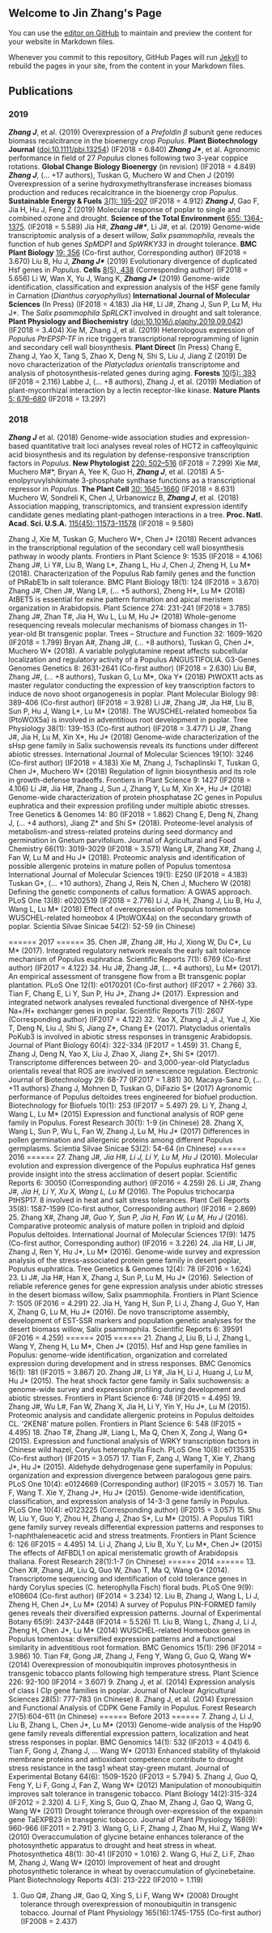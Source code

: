 ## Welcome to Jin Zhang's Page

You can use the [editor on GitHub](https://github.com/JinZhang123/jinzhang.github.com/edit/master/index.md) to maintain and preview the content for your website in Markdown files.

Whenever you commit to this repository, GitHub Pages will run [Jekyll](https://jekyllrb.com/) to rebuild the pages in your site, from the content in your Markdown files.

## Publications
### 2019
***Zhang J***, et al. (2019) Overexpression of a *Prefoldin β* subunit gene reduces biomass recalcitrance in the bioenergy crop *Populus*. **Plant Biotechnology Journal** ([doi:10.1111/pbi.13254](https://onlinelibrary.wiley.com/doi/full/10.1111/pbi.13254)) (IF2018 = 6.840)
***Zhang J\****, et al. Agronomic performance in field of 27 *Populus* clones following two 3-year coppice rotations. **Global Change Biology Bioenergy** (in revision) (IF2018 = 4.849)
***Zhang J***, (… +17 authors), Tuskan G, Muchero W and Chen J (2019) Overexpression of a serine hydroxymethyltransferase increases biomass production and reduces recalcitrance in the bioenergy crop *Populus*. **Sustainable Energy & Fuels** [3(1): 195-207](https://pubs.rsc.org/en/content/articlelanding/2019/se/c8se00471d#!divAbstract) (IF2018 = 4.912)
***Zhang J***, Gao F, Jia H, Hu J, Feng Z (2019) Molecular response of poplar to single and combined ozone and drought. **Science of the Total Environment** [655: 1364-1375](https://www.sciencedirect.com/science/article/pii/S0048969718345510). (IF2018 = 5.589)
Jia H\#, ***Zhang J\#\****, Li J#, et al. (2019) Genome-wide transcriptomic analysis of a desert willow, *Salix psammophila*, reveals the function of hub genes *SpMDP1* and *SpWRKY33* in drought tolerance. **BMC Plant Biology** [19: 356](https://bmcplantbiol.biomedcentral.com/articles/10.1186/s12870-019-1900-1) (Co-first author, Corresponding author) (IF2018 = 3.670)
Liu B, Hu J, ***Zhang J\**** (2019) Evolutionary divergence of duplicated Hsf genes in *Populus*. **Cells** [8(5), 438](https://www.mdpi.com/2073-4409/8/5/438) (Corresponding author) (IF2018 = 5.656)
Li W, Wan X, Yu J, Wang K, ***Zhang J\**** (2019) Genome-wide identification, classification and expression analysis of the HSF gene family in Carnation (*Dianthus caryophyllus*) **International Journal of Molecular Sciences** (In Press) (IF2018 = 4.183)
Jia H#, Li J#, Zhang J, Sun P, Lu M, Hu J*. The *Salix psammophila SpRLCK1* involved in drought and salt tolerance. **Plant Physiology and Biochemistry** ([doi:10.1016/j.plaphy.2019.09.042](https://www.sciencedirect.com/science/article/abs/pii/S0981942819303948)) (IF2018 = 3.404)
Xie M, Zhang J, et al. (2019) Heterologous expression of *Populus PtrEPSP-TF* in rice triggers transcriptional reprogramming of lignin and secondary cell wall biosynthesis. **Plant Direct** (In Press)
Chang E, Zhang J, Yao X, Tang S, Zhao X, Deng N, Shi S, Liu J, Jiang Z (2019) De novo characterization of the *Platycladus orientalis* transcriptome and analysis of photosynthesis-related genes during aging. **Forests** [10(5): 393](https://www.mdpi.com/1999-4907/10/5/393) (IF2018 = 2.116)
Labbe J, (... +8 authors), Zhang J, et al. (2019) Mediation of plant-mycorrhizal interaction by a lectin receptor-like kinase. **Nature Plants** [5: 676–680](https://www.nature.com/articles/s41477-019-0469-x) (IF2018 = 13.297)

### 2018
***Zhang J*** et al.  (2018) Genome-wide association studies and expression-based quantitative trait loci analyses reveal roles of HCT2 in caffeoylquinic acid biosynthesis and its regulation by defense-responsive transcription factors in *Populus*. **New Phytologist** [220: 502–516](https://nph.onlinelibrary.wiley.com/doi/full/10.1111/nph.15297) (IF2018 = 7.299)
Xie M\#, Muchero M\#\*, Bryan A, Yee K, Guo H, ***Zhang J***, et al. (2018) A 5-enolpyruvylshikimate 3-phosphate synthase functions as a transcriptional repressor in *Populus*. **The Plant Cell** [30: 1645-1660](http://www.plantcell.org/content/30/7/1645) (IF2018 = 8.631)
Muchero W, Sondreli K, Chen J, Urbanowicz B, ***Zhang J***, et al. (2018) Association mapping, transcriptomics, and transient expression identify candidate genes mediating plant-pathogen interactions in a tree. **Proc. Natl. Acad. Sci. U.S.A.** [115(45): 11573-11578](https://www.pnas.org/content/115/45/11573) (IF2018 = 9.580)


Zhang J, Xie M, Tuskan G, Muchero W*, Chen J* (2018) Recent advances in the transcriptional regulation of the secondary cell wall biosynthesis pathway in woody plants. Frontiers in Plant Science 9: 1535 (IF2018 = 4.106)
Zhang J#, Li Y#, Liu B, Wang L*, Zhang L, Hu J, Chen J, Zheng H, Lu M* (2018). Characterization of the Populus Rab family genes and the function of PtRabE1b in salt tolerance. BMC Plant Biology 18(1): 124 (IF2018 = 3.670)
Zhang J#, Chen J#, Wang L#, (… +5 authors), Zheng H*, Lu M* (2018) AtBET5 is essential for exine pattern formation and apical meristem organization in Arabidopsis. Plant Science 274: 231-241 (IF2018 = 3.785)
Zhang J#, Zhan T#, Jia H, Wu L, Lu M, Hu J* (2018) Whole-genome resequencing reveals molecular mechanisms of biomass changes in 11-year-old Bt transgenic poplar. Trees – Structure and Function 32: 1609-1620 (IF2018 = 1.799)
Bryan A#, Zhang J#, (… +8 authors), Tuskan G, Chen J*, Muchero W* (2018). A variable polyglutamine repeat affects subcellular localization and regulatory activity of a Populus ANGUSTIFOLIA. G3-Genes Genomes Genetics 8: 2631-2641 (Co-first author) (IF2018 = 2.630)
Liu B#, Zhang J#, (… +8 authors), Tuskan G, Lu M*, Oka Y* (2018) PtWOX11 acts as master regulator conducting the expression of key transcription factors to induce de novo shoot organogenesis in poplar. Plant Molecular Biology 98: 389-406 (Co-first author) (IF2018 = 3.928)
Li J#, Zhang J#, Jia H#, Liu B, Sun P, Hu J, Wang L*, Lu M* (2018). The WUSCHEL-related homeobox 5a (PtoWOX5a) is involved in adventitious root development in poplar. Tree Physiology 38(1): 139-153 (Co-first author) (IF2018 = 3.477)
Li J#, Zhang J#, Jia H, Lu M, Xin X*, Hu J* (2018) Genome-wide characterization of the sHsp gene family in Salix suchowensis reveals its functions under different abiotic stresses. International Journal of Molecular Sciences 19(10): 3246 (Co-first author) (IF2018 = 4.183)
Xie M, Zhang J, Tschaplinski T, Tuskan G, Chen J*, Muchero W* (2018) Regulation of lignin biosynthesis and its role in growth-defense tradeoffs. Frontiers in Plant Science 9: 1427 (IF2018 = 4.106)
Li J#, Jia H#, Zhang J, Sun J, Zhang Y, Lu M, Xin X*, Hu J* (2018) Genome-wide characterization of protein phosphatase 2C genes in Populus euphratica and their expression profiling under multiple abiotic stresses. Tree Genetics & Genomes 14: 80 (IF2018 = 1.862)
Chang E, Deng N, Zhang J, (… +4 authors), Jiang Z* and Shi S* (2018). Proteome-level analysis of metabolism-and stress-related proteins during seed dormancy and germination in Gnetum parvifolium. Journal of Agricultural and Food Chemistry 66(11): 3019-3029 (IF2018 = 3.571)
Wang L#, Zhang X#, Zhang J, Fan W, Lu M and Hu J* (2018). Proteomic analysis and identification of possible allergenic proteins in mature pollen of Populus tomentosa International Journal of Molecular Sciences 19(1): E250 (IF2018 = 4.183)
Tuskan G*, (… +10 authors), Zhang J, Reis N, Chen J, Muchero W (2018) Defining the genetic components of callus formation: A GWAS approach. PLoS One 13(8): e0202519 (IF2018 = 2.776)
Li J, Jia H, Zhang J, Liu B, Hu J, Wang L, Lu M* (2018) Effect of overexpression of Populus tomentosa WUSCHEL-related homeobox 4 (PtoWOX4a) on the secondary growth of poplar. Scientia Silvae Sinicae 54(2): 52-59 (in Chinese)



======  2017  ======
35.	Chen J#, Zhang J#, Hu J, Xiong W, Du C*, Lu M* (2017). Integrated regulatory network reveals the early salt tolerance mechanism of Populus euphratica. Scientific Reports 7(1): 6769 (Co-first author) (IF2017 = 4.122)
34.	Hu J#, Zhang J#, (… +4 authors), Lu M* (2017). An empirical assessment of transgene flow from a Bt transgenic poplar plantation. PLoS One 12(1): e0170201 (Co-first author) (IF2017 = 2.766)
33.	Tian F, Chang E, Li Y, Sun P, Hu J*, Zhang J* (2017). Expression and integrated network analyses revealed functional divergence of NHX-type Na+/H+ exchanger genes in poplar. Scientific Reports 7(1): 2607 (Corresponding author) (IF2017 = 4.122)
32.	Yao X, Zhang J, Ji J, Yue J, Xie T, Deng N, Liu J, Shi S, Jiang Z*, Chang E* (2017). Platycladus orientalis PoKub3 is involved in abiotic stress responses in transgenic Arabidopsis. Journal of Plant Biology 60(4): 322-334 (IF2017 = 1.459)
31.	Chang E, Zhang J, Deng N, Yao X, Liu J, Zhao X, Jiang Z*, Shi S* (2017). Transcriptome differences between 20- and 3,000-year-old Platycladus orientalis reveal that ROS are involved in senescence regulation. Electronic Journal of Biotechnology 29: 68-77 (IF2017 = 1.881)
30.	Macaya-Sanz D, (… +11 authors) Zhang J, Mohnen D, Tuskan G, DiFazio S* (2017) Agronomic performance of Populus deltoides trees engineered for biofuel production. Biotechnology for Biofuels 10(1): 253 (IF2017 = 5.497)
29.	Li Y, Zhang J, Wang L, Lu M* (2015) Expression and functional analysis of ROP gene family in Populus. Forest Research 30(1): 1-9 (in Chinese)
28.	Zhang X, Wang L, Sun P, Wu L, Fan W, Zhang J, Lu M, Hu J* (2017) Differences in pollen germination and allergenic proteins among different Populus germplasms. Scientia Silvae Sinicae 53(2): 54-64 (in Chinese)
======  2016  ======
27.	Zhang J#*, Jia H#, Li J, Li Y, Lu M, Hu J* (2016). Molecular evolution and expression divergence of the Populus euphratica Hsf genes provide insight into the stress acclimation of desert poplar. Scientific Reports 6: 30050 (Corresponding author) (IF2016 = 4.259)
26.	Li J#, Zhang J#*, Jia H, Li Y, Xu X, Wang L, Lu M* (2016). The Populus trichocarpa PtHSP17. 8 involved in heat and salt stress tolerances. Plant Cell Reports 35(8): 1587-1599 (Co-first author, Corresponding author) (IF2016 = 2.869)
25.	Zhang X#, Zhang J#*, Guo Y, Sun P, Jia H, Fan W, Lu M, Hu J* (2016). Comparative proteomic analysis of mature pollen in triploid and diploid Populus deltoides. International Journal of Molecular Sciences 17(9): 1475 (Co-first author, Corresponding author) (IF2016 = 3.226)
24.	Jia H#, Li J#, Zhang J, Ren Y, Hu J*, Lu M* (2016). Genome-wide survey and expression analysis of the stress-associated protein gene family in desert poplar, Populus euphratica. Tree Genetics & Genomes 12(4): 78 (IF2016 = 1.624)
23.	Li J#, Jia H#, Han X, Zhang J, Sun P, Lu M, Hu J* (2016). Selection of reliable reference genes for gene expression analysis under abiotic stresses in the desert biomass willow, Salix psammophila. Frontiers in Plant Science 7: 1505 (IF2016 = 4.291)
22.	Jia H, Yang H, Sun P, Li J, Zhang J, Guo Y, Han X, Zhang G, Lu M, Hu J* (2016). De novo transcriptome assembly, development of EST-SSR markers and population genetic analyses for the desert biomass willow, Salix psammophila. Scientific Reports 6: 39591 (IF2016 = 4.259)
======  2015  ======
21.	Zhang J, Liu B, Li J, Zhang L, Wang Y, Zheng H, Lu M*, Chen J* (2015). Hsf and Hsp gene families in Populus: genome-wide identification, organization and correlated expression during development and in stress responses. BMC Genomics 16(1): 181 (IF2015 = 3.867)
20.	Zhang J#, Li Y#, Jia H, Li J, Huang J, Lu M, Hu J* (2015). The heat shock factor gene family in Salix suchowensis: a genome-wide survey and expression profiling during development and abiotic stresses. Frontiers in Plant Science 6: 748 (IF2015 = 4.495)
19.	Zhang J#, Wu L#, Fan W, Zhang X, Jia H, Li Y, Yin Y, Hu J*, Lu M (2015). Proteomic analysis and candidate allergenic proteins in Populus deltoides CL. ‘2KEN8’ mature pollen. Frontiers in Plant Science 6: 548 (IF2015 = 4.495)
18.	Zhao T#, Zhang J#, Liang L, Ma Q, Chen X, Zong J, Wang G* (2015). Expression and functional analysis of WRKY transcription factors in Chinese wild hazel, Corylus heterophylla Fisch. PLoS One 10(8): e0135315 (Co-first author) (IF2015 = 3.057)
17.	Tian F, Zang J, Wang T, Xie Y, Zhang J*, Hu J* (2015). Aldehyde dehydrogenase gene superfamily in Populus: organization and expression divergence between paralogous gene pairs. PLoS One 10(4): e0124669 (Corresponding author) (IF2015 = 3.057)
16.	Tian F, Wang T. Xie Y, Zhang J*, Hu J* (2015). Genome-wide identification, classification, and expression analysis of 14-3-3 gene family in Populus. PLoS One 10(4): e0123225 (Corresponding author) (IF2015 = 3.057)
15.	Shu W, Liu Y, Guo Y, Zhou H, Zhang J, Zhao S*, Lu M* (2015). A Populus TIR1 gene family survey reveals differential expression patterns and responses to 1-naphthaleneacetic acid and stress treatments. Frontiers in Plant Science 6: 126 (IF2015 = 4.495)
14.	Li J, Zhang J, Liu B, Xu Y, Lu M*, Chen J* (2015) The effects of AtFBDL1 on apical meristematic growth of Arabidopsis thaliana. Forest Research 28(1):1-7 (in Chinese)
======  2014  ======
13.	Chen X#, Zhang J#, Liu Q, Guo W, Zhao T, Ma Q, Wang G* (2014). Transcriptome sequencing and identification of cold tolerance genes in hardy Corylus species (C. heterophylla Fisch) floral buds. PLoS One 9(9): e108604 (Co-first author) (IF2014 = 3.234)
12.	Liu B, Zhang J, Wang L, Li J, Zheng H, Chen J*, Lu M* (2014) A survey of Populus PIN-FORMED family genes reveals their diversified expression patterns. Journal of Experimental Botany 65(9): 2437-2448 (IF2014 = 5.526)
11.	Liu B, Wang L, Zhang J, Li J, Zheng H, Chen J*, Lu M* (2014) WUSCHEL-related Homeobox genes in Populus tomentosa: diversified expression patterns and a functional similarity in adventitious root formation. BMC Genomics 15(1): 296 (IF2014 = 3.986)
10.	Tian F#, Gong J#, Zhang J, Feng Y, Wang G, Guo Q, Wang W* (2014) Overexpression of monoubiquitin improves photosynthesis in transgenic tobacco plants following high temperature stress. Plant Science 226: 92-100 (IF2014 = 3.607)
9.	Zhang J, et al. (2014) Expression analysis of class I Clp gene families in poplar. Journal of Nuclear Agricultural Sciences 28(5): 777-783 (in Chinese)
8.	Zhang J, et al. (2014) Expression and Functional Analysis of CDPK Gene Family in Populus. Forest Research 27(5):604-611 (in Chinese)
======  Before 2013  ======
7.	Zhang J, Li J, Liu B, Zhang L, Chen J*, Lu M* (2013) Genome-wide analysis of the Hsp90 gene family reveals differential expression pattern, localization and heat stress responses in poplar. BMC Genomics 14(1): 532 (IF2013 = 4.041)
6.	Tian F, Gong J, Zhang J, … Wang W* (2013) Enhanced stability of thylakoid membrane proteins and antioxidant competence contribute to drought stress resistance in the tasg1 wheat stay-green mutant. Journal of Experimental Botany 64(6): 1509-1520 (IF2013 = 5.794)
5.	Zhang J, Guo Q, Feng Y, Li F, Gong J, Fan Z, Wang W* (2012) Manipulation of monoubiquitin improves salt tolerance in transgenic tobacco. Plant Biology 14(2):315-324 (IF2012 = 2.320)
4.	Li F, Xing S, Guo Q, Zhao M, Zhang J, Gao Q, Wang G, Wang W* (2011) Drought tolerance through over-expression of the expansin gene TaEXPB23 in transgenic tobacco. Journal of Plant Physiology 168(9): 960-966 (IF2011 = 2.791)
3.	Wang G, Li F, Zhang J, Zhao M, Hui Z, Wang W* (2010) Overaccumulation of glycine betaine enhances tolerance of the photosynthetic apparatus to drought and heat stress in wheat. Photosynthetica 48(1): 30-41 (IF2010 = 1.016)
2.	Wang G, Hui Z, Li F, Zhao M, Zhang J, Wang W* (2010) Improvement of heat and drought photosynthetic tolerance in wheat by overaccumulation of glycinebetaine. Plant Biotechnology Reports 4(3): 213-222 (IF2010 = 1.119)
1.	Guo Q#, Zhang J#, Gao Q, Xing S, Li F, Wang W* (2008) Drought tolerance through overexpression of monoubiquitin in transgenic tobacco. Journal of Plant Physiology 165(16):1745-1755 (Co-first author) (IF2008 = 2.437)




